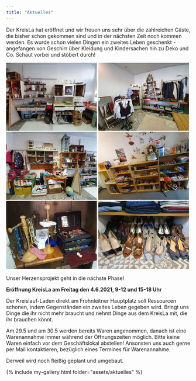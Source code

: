 ```yaml
---
title: "Aktuelles"
---
```


Der KreisLa hat eröffnet und wir freuen uns sehr über die zahlreichen Gäste, die bisher schon gekommen sind und in der nächsten Zeit noch kommen werden.
Es wurde schon vielen Dingen ein zweites Leben geschenkt - angefangen von Geschirr über Kleidung und Kindersachen hin zu Deko und Co.
Schaut vorbei und stöbert durch!

<img src="assets/Geschirr.jpg" alt="drawing" width="248"/> <img src="assets/Kleidung.jpg" alt="drawing" width="248"/> <img src="assets/KinderVorne.jpg" alt="drawing" width="248"/> <img src="assets/KinderHinten.jpg" alt="drawing" width="248"/> <img src="assets/Schmuck.jpg" alt="drawing" width="248"/> <img src="assets/Schuhe.jpg" alt="drawing" width="248"/>



Unser Herzensprojekt geht in die nächste Phase!

**Eröffnung KreisLa am Freitag den 4.6.2021, 9-12 und 15-18 Uhr**

Der Kreislauf-Laden direkt am Frohnleitner Hauptplatz soll Ressourcen schonen, indem Gegenständen ein zweites Leben gegeben wird. Bringt uns Dinge die ihr nicht mehr braucht und nehmt Dinge aus dem KreisLa mit, die ihr brauchen könnt.


Am 29.5 und am 30.5 werden bereits Waren angenommen, danach ist eine Warenannahme immer während der Öffnungszeiten möglich. Bitte keine Waren einfach vor dem Geschäftslokal abstellen! Ansonsten uns auch gerne per Mail kontaktieren, bezüglich eines Termines für Warenannahme.

Derweil wird noch fleißig geplant und umgebaut.


{% include my-gallery.html folder="assets/aktuelles" %}
